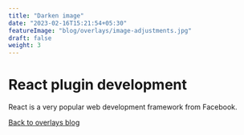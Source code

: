 ```yaml
---
title: "Darken image"
date: "2023-02-16T15:21:54+05:30"
featureImage: "blog/overlays/image-adjustments.jpg"
draft: false
weight: 3
---
```


# React plugin development

React is a very popular web development framework from Facebook.

[Back to overlays blog](/blog/overlays)
